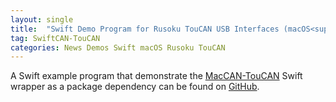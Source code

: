 ```yaml
---
layout: single
title:  "Swift Demo Program for Rusoku TouCAN USB Interfaces (macOS<sup>&reg;</sup>)"
tag: SwiftCAN-TouCAN
categories: News Demos Swift macOS Rusoku TouCAN
---
```

A Swift example program that demonstrate the [MacCAN-TouCAN](/drivers/RusokuCAN/) Swift wrapper as a package dependency can be found on [GitHub](https://github.com/mac-can/RusokuCAN.swift).

